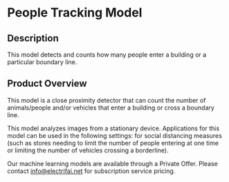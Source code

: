 # People Tracking Model

## Description
This model detects and counts how many people enter a building or a particular boundary line.

## Product Overview
This model is a close proximity detector that can count the number of animals/people and/or vehicles that enter a building or cross a boundary line.

This model analyzes images from a stationary device. Applications for this model can be used in the following settings: for social distancing measures (such as stores needing to limit the number of people entering at one time or limiting the number of vehicles crossing a borderline).

Our machine learning models are available through a Private Offer. Please contact info@electrifai.net for subscription service pricing.
